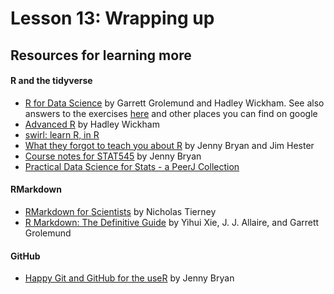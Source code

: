 Lesson 13: Wrapping up
================

## Resources for learning more

#### R and the tidyverse

  - [R for Data Science](https://r4ds.had.co.nz/) by Garrett Grolemund
    and Hadley Wickham. See also answers to the exercises
    [here](https://jrnold.github.io/r4ds-exercise-solutions/) and other
    places you can find on google
  - [Advanced R](https://adv-r.hadley.nz/) by Hadley Wickham
  - [swirl: learn R, in R](https://swirlstats.com/)
  - [What they forgot to teach you about
    R](https://github.com/rstats-wtf/what-they-forgot) by Jenny Bryan
    and Jim Hester
  - [Course notes for STAT545](https://stat545.com/) by Jenny Bryan
  - [Practical Data Science for Stats - a PeerJ
    Collection](https://peerj.com/collections/50-practicaldatascistats/)

#### RMarkdown

  - [RMarkdown for Scientists](https://rmd4sci.njtierney.com/) by
    Nicholas Tierney
  - [R Markdown: The Definitive
    Guide](https://bookdown.org/yihui/rmarkdown/) by Yihui Xie, J. J.
    Allaire, and Garrett Grolemund

#### GitHub

  - [Happy Git and GitHub for the useR](https://happygitwithr.com/) by
    Jenny Bryan
